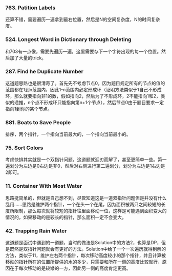 ### 763. Patition Labels
还算不错，需要遍历一遍拿到最右位置，然后是N的空间复杂度，N的时间复杂度。

### 524. Longest Word in Dictionary through Deleting
和703有一点像，需要先遍历一遍，这里需要存下一个字符出现的每一个位置。然后加了大量的trick。

### 287. Find he Duplicate Number
这道题思路也是很清奇了。首先先不考虑节点0，因为题目规定所有的节点的值的范围都在1到n范围内，因此1-n范围内必定形成环（证明方法类似于1自己不形成环，那么就要指向非1的数，假如指向2，然后为了不形成环，2不能指向1和2，类似的递推，n个点不形成环只能指向第n+1个节点），然后节点0由于题目要求一定指向1到你的某个节点。

### 881. Boats to Save People
排序，两个指针，一个指向当前最大的，一个指向当前最小的。

### 75. Sort Colors
考虑快排其实就是一个双指针问题，这道题就迎刃而解了，甚至更简单一些。第一遍划分为左边是0右边是非0，然后对右侧进行第二遍划分，划分为左边是1右边是2即可。

### 11. Container With Most Water
思路挺简单的，但就是自己想不到，尽管知道这是一道双指针问题但是并没有什么乱用......思路是维护两个指针，一个在头一个在尾，因为面积被两只之间较短的长度所限制，那么每次就将较短的指针往里面移动一位，这样是可能遇到面积变大的情况的，如果移动的是较长的指针，那么面积一定不会变大。

### 42. Trapping Rain Water
这道题是面试中遇到的一道题，当时的做法是Solution中的方法2，也算是DP，但是既然是双指针问题就会有更好的方法。Solution中给了一个一次遍历就得到解的方法，类似于11，维护左右两个指针，每次移动高度较小的那个指针，并且计算被移动的指针所在的位置所提供的水的多少，只需要和所在一侧的高度比较就行，原因在于每次移动的是较矮的一方，因此另一侧的高度肯定更高。



